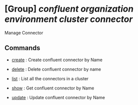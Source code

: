 # [Group] _confluent organization environment cluster connector_

Manage Connector

## Commands

- [create](/Commands/confluent/organization/environment/cluster/connector/_create.md)
: Create confluent connector by Name

- [delete](/Commands/confluent/organization/environment/cluster/connector/_delete.md)
: Delete confluent connector by name

- [list](/Commands/confluent/organization/environment/cluster/connector/_list.md)
: List all the connectors in a cluster

- [show](/Commands/confluent/organization/environment/cluster/connector/_show.md)
: Get confluent connector by Name

- [update](/Commands/confluent/organization/environment/cluster/connector/_update.md)
: Update confluent connector by Name
